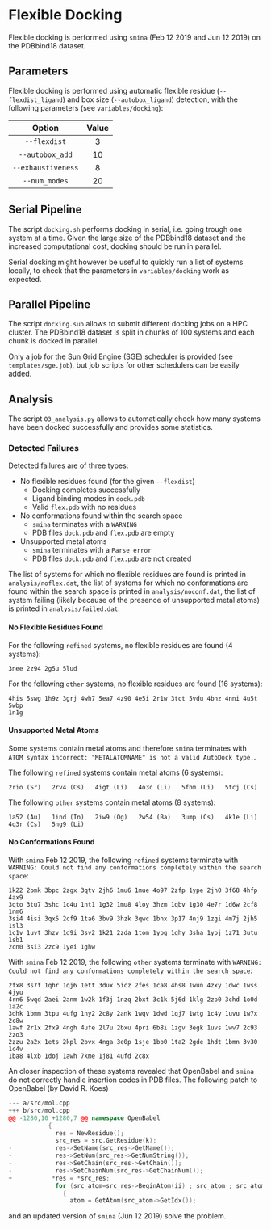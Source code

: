 # Flexible Docking

Flexible docking is performed using `smina` (Feb 12 2019 and Jun 12 2019) on the PDBbind18 dataset.

## Parameters

Flexible docking is performed using automatic flexible residue (`--flexdist_ligand`) and box size (`--autobox_ligand`) detection, with the following parameters (see `variables/docking`):

| Option            | Value | 
| :----------------:|:-----:|
| `--flexdist`      | 3     |
| `--autobox_add`   | 10    |
| `--exhaustiveness`| 8     |
| `--num_modes`     | 20    |

## Serial Pipeline

The script `docking.sh` performs docking in serial, i.e. going trough one system at a time. Given the large size of the PDBbind18 dataset and the increased computational cost, docking should be run in parallel.

Serial docking might however be useful to quickly run a list of systems locally, to check that the parameters in `variables/docking` work as expected.


## Parallel Pipeline

The script `docking.sub` allows to submit different docking jobs on a HPC cluster. The PDBbind18 dataset is split in chunks of 100 systems and each chunk is docked in parallel.

Only a job for the Sun Grid Engine (SGE) scheduler is provided (see `templates/sge.job`), but job scripts for other schedulers can be easily added.

## Analysis

The script `03_analysis.py` allows to automatically check how many systems have been docked successfully and provides some statistics.

### Detected Failures

Detected failures are of three types:

* No flexible residues found (for the given `--flexdist`)
    * Docking completes successfully
    * Ligand binding modes in `dock.pdb`
    * Valid `flex.pdb` with no residues
* No conformations found within the search space
    * `smina` terminates with a `WARNING`
    * PDB files `dock.pdb` and `flex.pdb` are empty
* Unsupported metal atoms
    * `smina` terminates with a `Parse error`
    * PDB files `dock.pdb` and `flex.pdb` are not created

The list of systems for which no flexible residues are found is printed in `analysis/noflex.dat`, the list of systems for which no conformations are found within the search space is printed in `analysis/noconf.dat`, the list of system failing (likely because of the presence of unsupported metal atoms) is printed in `analysis/failed.dat`.

#### No Flexible Residues Found

For the following `refined` systems, no flexible residues are found (4 systems):
```
3nee 2z94 2g5u 5lud
```

For the following `other` systems, no flexible residues are found (16 systems):
```
4his 5swg 1h9z 3grj 4wh7 5ea7 4z90 4e5i 2r1w 3tct 5vdu 4bnz 4nni 4u5t 5wbp
1n1g
```

#### Unsupported Metal Atoms

Some systems contain metal atoms and therefore `smina` terminates with `ATOM syntax incorrect: "METALATOMNAME" is not a valid AutoDock type.`.

The following `refined` systems contain metal atoms (6 systems):
```
2rio (Sr)   2rv4 (Cs)   4igt (Li)   4o3c (Li)   5fhm (Li)   5tcj (Cs)
```

The following `other` systems contain metal atoms (8 systems):
```
1a52 (Au)   1ind (In)   2iw9 (Og)   2w54 (Ba)   3ump (Cs)   4k1e (Li)
4q3r (Cs)   5ng9 (Li)
```

#### No Conformations Found

With `smina` Feb 12 2019, the following `refined` systems terminate with `WARNING: Could not find any conformations completely within the search space`:
```
1k22 2bmk 3bpc 2zgx 3qtv 2jh6 1mu6 1mue 4o97 2zfp 1ype 2jh0 3f68 4hfp 4ax9
3qto 3tu7 3shc 1c4u 1nt1 1g32 1mu8 4loy 3hzm 1qbv 1g30 4e7r 1d6w 2cf8 1nm6
3si4 4isi 3qx5 2cf9 1ta6 3bv9 3hzk 3qwc 1bhx 3p17 4nj9 1zgi 4m7j 2jh5 1sl3
1c1v 1uvt 3hzv 1d9i 3sv2 1k21 2zda 1tom 1ypg 1ghy 3sha 1ypj 1z71 3utu 1sb1
2cn0 3si3 2zc9 1yei 1ghw
```

With `smina` Feb 12 2019, the following `other` systems terminate with `WARNING: Could not find any conformations completely within the search space`:
```
2fx8 3s7f 1qhr 1qj6 1ett 3dux 5icz 2fes 1ca8 4hs8 1wun 4zxy 1dwc 1wss 4jyu
4rn6 5wqd 2aei 2anm 1w2k 1f3j 1nzq 2bxt 3c1k 5j6d 1klg 2zp0 3chd 1o0d 1a2c
3dhk 1bmm 3tpu 4ufg 1ny2 2c8y 2ank 1wqv 1dwd 1qj7 1wtg 1c4y 1uvu 1w7x 2c8w
1awf 2r1x 2fx9 4ngh 4ufe 2l7u 2bxu 4pri 6b8i 1zgv 3egk 1uvs 1wv7 2c93 2zo3
2zzu 2a2x 1ets 2kpl 2bvx 4nga 3e0p 1sje 1bb0 1ta2 2gde 1hdt 1bmn 3v30 1c4v
1ba8 4lxb 1doj 1awh 7kme 1j81 4ufd 2c8x
```

An closer inspection of these systems revealed that OpenBabel and `smina` do not correctly handle insertion codes in PDB files. The following patch to OpenBabel (by David R. Koes)
```c++
--- a/src/mol.cpp
+++ b/src/mol.cpp
@@ -1280,10 +1280,7 @@ namespace OpenBabel
           {
             res = NewResidue();
             src_res = src.GetResidue(k);
-            res->SetName(src_res->GetName());
-            res->SetNum(src_res->GetNumString());
-            res->SetChain(src_res->GetChain());
-            res->SetChainNum(src_res->GetChainNum());
+           *res = *src_res;
             for (src_atom=src_res->BeginAtom(ii) ; src_atom ; src_atom=src_res->NextAtom(ii))
               {
                 atom = GetAtom(src_atom->GetIdx());
```
and an updated version of `smina` (Jun 12 2019) solve the problem.